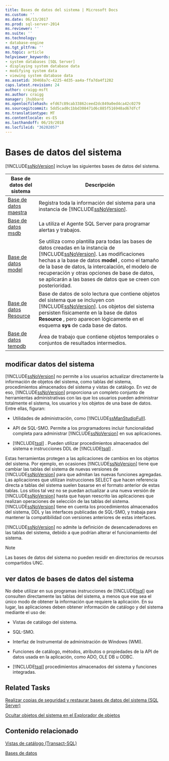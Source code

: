 ```yaml
---
title: Bases de datos del sistema | Microsoft Docs
ms.custom: ''
ms.date: 06/13/2017
ms.prod: sql-server-2014
ms.reviewer: ''
ms.suite: ''
ms.technology:
- database-engine
ms.tgt_pltfrm: ''
ms.topic: article
helpviewer_keywords:
- system databases [SQL Server]
- displaying system database data
- modifying system data
- viewing system database data
ms.assetid: 30468a7c-4225-4d35-aa4a-ffa7da4f1282
caps.latest.revision: 24
author: craigg-msft
ms.author: craigg
manager: jhubbard
ms.openlocfilehash: efd67c89cab33862ceed2dc849a0ed4ca42c0279
ms.sourcegitcommit: 5dd5cad0c1bbd308471d6c885f516948ad67dfcf
ms.translationtype: MT
ms.contentlocale: es-ES
ms.lasthandoff: 06/19/2018
ms.locfileid: "36202057"
---
```

# <a name="system-databases"></a>Bases de datos del sistema
  [!INCLUDE[ssNoVersion](../../includes/ssnoversion-md.md)] incluye las siguientes bases de datos del sistema.  
  
|Base de datos del sistema|Descripción|  
|---------------------|-----------------|  
|[Base de datos maestra](master-database.md)|Registra toda la información del sistema para una instancia de [!INCLUDE[ssNoVersion](../../includes/ssnoversion-md.md)].|  
|[Base de datos msdb](msdb-database.md)|La utiliza el Agente SQL Server para programar alertas y trabajos.|  
|[Base de datos model](model-database.md)|Se utiliza como plantilla para todas las bases de datos creadas en la instancia de [!INCLUDE[ssNoVersion](../../includes/ssnoversion-md.md)]. Las modificaciones hechas a la base de datos **model** , como el tamaño de la base de datos, la intercalación, el modelo de recuperación y otras opciones de base de datos, se aplicarán a las bases de datos que se creen con posterioridad.|  
|[Base de datos Resource](resource-database.md)|Base de datos de solo lectura que contiene objetos del sistema que se incluyen con [!INCLUDE[ssNoVersion](../../includes/ssnoversion-md.md)]. Los objetos del sistema persisten físicamente en la base de datos **Resource** , pero aparecen lógicamente en el esquema **sys** de cada base de datos.|  
|[Base de datos tempdb](tempdb-database.md)|Área de trabajo que contiene objetos temporales o conjuntos de resultados intermedios.|  
  
## <a name="modifying-system-data"></a>modificar datos del sistema  
 [!INCLUDE[ssNoVersion](../../includes/ssnoversion-md.md)] no permite a los usuarios actualizar directamente la información de objetos del sistema, como tablas del sistema, procedimientos almacenados del sistema y vistas de catálogo. En vez de eso, [!INCLUDE[ssNoVersion](../../includes/ssnoversion-md.md)] proporciona un completo conjunto de herramientas administrativas con las que los usuarios pueden administrar totalmente el sistema, los usuarios y los objetos de una base de datos. Entre ellas, figuran:  
  
-   Utilidades de administración, como [!INCLUDE[ssManStudioFull](../../includes/ssmanstudiofull-md.md)].  
  
-   API de SQL-SMO. Permite a los programadores incluir funcionalidad completa para administrar [!INCLUDE[ssNoVersion](../../includes/ssnoversion-md.md)] en sus aplicaciones.  
  
-   [!INCLUDE[tsql](../../includes/tsql-md.md)] . Pueden utilizar procedimientos almacenados del sistema e instrucciones DDL de [!INCLUDE[tsql](../../includes/tsql-md.md)] .  
  
 Estas herramientas protegen a las aplicaciones de cambios en los objetos del sistema. Por ejemplo, en ocasiones [!INCLUDE[ssNoVersion](../../includes/ssnoversion-md.md)] tiene que cambiar las tablas del sistema de nuevas versiones de [!INCLUDE[ssNoVersion](../../includes/ssnoversion-md.md)] para que admitan las nuevas funciones agregadas. Las aplicaciones que utilizan instrucciones SELECT que hacen referencia directa a tablas del sistema suelen basarse en el formato anterior de estas tablas. Los sitios tal vez no se puedan actualizar a una nueva versión de [!INCLUDE[ssNoVersion](../../includes/ssnoversion-md.md)] hasta que hayan reescrito las aplicaciones que realizan operaciones de selección de las tablas del sistema. [!INCLUDE[ssNoVersion](../../includes/ssnoversion-md.md)] tiene en cuenta los procedimientos almacenados del sistema, DDL y las interfaces publicadas de SQL-SMO, y trabaja para mantener la compatibilidad con versiones anteriores de estas interfaces.  
  
 [!INCLUDE[ssNoVersion](../../includes/ssnoversion-md.md)] no admite la definición de desencadenadores en las tablas del sistema, debido a que podrían alterar el funcionamiento del sistema.  
  
> [!NOTE]  
>  Las bases de datos del sistema no pueden residir en directorios de recursos compartidos UNC.  
  
## <a name="viewing-system-database-data"></a>ver datos de bases de datos del sistema  
 No debe utilizar en sus programas instrucciones de [!INCLUDE[tsql](../../includes/tsql-md.md)] que consulten directamente las tablas del sistema, a menos que ese sea el único modo de obtener la información que requiere la aplicación. En su lugar, las aplicaciones deben obtener información de catálogo y del sistema mediante el uso de:  
  
-   Vistas de catálogo del sistema.  
  
-   SQL-SMO.  
  
-   Interfaz de Instrumental de administración de Windows (WMI).  
  
-   Funciones de catálogo, métodos, atributos o propiedades de la API de datos usada en la aplicación, como ADO, OLE DB u ODBC.  
  
-   [!INCLUDE[tsql](../../includes/tsql-md.md)] procedimientos almacenados del sistema y funciones integradas.  
  
## <a name="related-tasks"></a>Related Tasks  
 [Realizar copias de seguridad y restaurar bases de datos del sistema &#40;SQL Server&#41;](../backup-restore/back-up-and-restore-of-system-databases-sql-server.md)  
  
 [Ocultar objetos del sistema en el Explorador de objetos](../../ssms/object/object-explorer.md)  
  
## <a name="related-content"></a>Contenido relacionado  
 [Vistas de catálogo &#40;Transact-SQL&#41;](/sql/relational-databases/system-catalog-views/catalog-views-transact-sql)  
  
 [Bases de datos](databases.md)  
  
  
